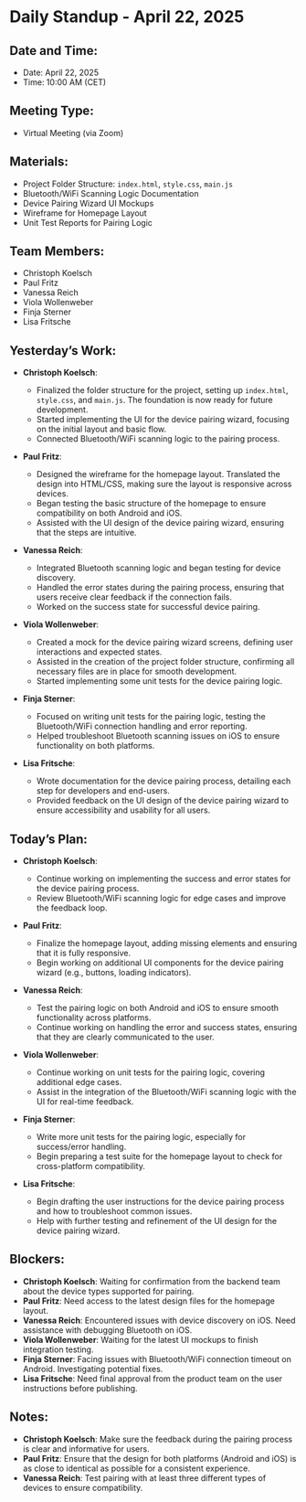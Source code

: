 # Daily Standup - April 22, 2025

## Date and Time:
- Date: April 22, 2025
- Time: 10:00 AM (CET)

## Meeting Type:
- Virtual Meeting (via Zoom)

## Materials:
- Project Folder Structure: `index.html`, `style.css`, `main.js`
- Bluetooth/WiFi Scanning Logic Documentation
- Device Pairing Wizard UI Mockups
- Wireframe for Homepage Layout
- Unit Test Reports for Pairing Logic

## Team Members:
- Christoph Koelsch
- Paul Fritz
- Vanessa Reich
- Viola Wollenweber
- Finja Sterner
- Lisa Fritsche

## Yesterday’s Work:
- **Christoph Koelsch**: 
  - Finalized the folder structure for the project, setting up `index.html`, `style.css`, and `main.js`. The foundation is now ready for future development.
  - Started implementing the UI for the device pairing wizard, focusing on the initial layout and basic flow.  
  - Connected Bluetooth/WiFi scanning logic to the pairing process.

- **Paul Fritz**: 
  - Designed the wireframe for the homepage layout. Translated the design into HTML/CSS, making sure the layout is responsive across devices.
  - Began testing the basic structure of the homepage to ensure compatibility on both Android and iOS.
  - Assisted with the UI design of the device pairing wizard, ensuring that the steps are intuitive.

- **Vanessa Reich**:
  - Integrated Bluetooth scanning logic and began testing for device discovery. 
  - Handled the error states during the pairing process, ensuring that users receive clear feedback if the connection fails.
  - Worked on the success state for successful device pairing.

- **Viola Wollenweber**:
  - Created a mock for the device pairing wizard screens, defining user interactions and expected states.
  - Assisted in the creation of the project folder structure, confirming all necessary files are in place for smooth development.
  - Started implementing some unit tests for the device pairing logic.

- **Finja Sterner**:
  - Focused on writing unit tests for the pairing logic, testing the Bluetooth/WiFi connection handling and error reporting.
  - Helped troubleshoot Bluetooth scanning issues on iOS to ensure functionality on both platforms.

- **Lisa Fritsche**:
  - Wrote documentation for the device pairing process, detailing each step for developers and end-users.
  - Provided feedback on the UI design of the device pairing wizard to ensure accessibility and usability for all users.

## Today’s Plan:
- **Christoph Koelsch**: 
  - Continue working on implementing the success and error states for the device pairing process.
  - Review Bluetooth/WiFi scanning logic for edge cases and improve the feedback loop.

- **Paul Fritz**:
  - Finalize the homepage layout, adding missing elements and ensuring that it is fully responsive.
  - Begin working on additional UI components for the device pairing wizard (e.g., buttons, loading indicators).

- **Vanessa Reich**:
  - Test the pairing logic on both Android and iOS to ensure smooth functionality across platforms.
  - Continue working on handling the error and success states, ensuring that they are clearly communicated to the user.

- **Viola Wollenweber**:
  - Continue working on unit tests for the pairing logic, covering additional edge cases.
  - Assist in the integration of the Bluetooth/WiFi scanning logic with the UI for real-time feedback.

- **Finja Sterner**:
  - Write more unit tests for the pairing logic, especially for success/error handling.
  - Begin preparing a test suite for the homepage layout to check for cross-platform compatibility.

- **Lisa Fritsche**:
  - Begin drafting the user instructions for the device pairing process and how to troubleshoot common issues.
  - Help with further testing and refinement of the UI design for the device pairing wizard.

## Blockers:
- **Christoph Koelsch**: Waiting for confirmation from the backend team about the device types supported for pairing.
- **Paul Fritz**: Need access to the latest design files for the homepage layout.
- **Vanessa Reich**: Encountered issues with device discovery on iOS. Need assistance with debugging Bluetooth on iOS.
- **Viola Wollenweber**: Waiting for the latest UI mockups to finish integration testing.
- **Finja Sterner**: Facing issues with Bluetooth/WiFi connection timeout on Android. Investigating potential fixes.
- **Lisa Fritsche**: Need final approval from the product team on the user instructions before publishing.

## Notes:
- **Christoph Koelsch**: Make sure the feedback during the pairing process is clear and informative for users.
- **Paul Fritz**: Ensure that the design for both platforms (Android and iOS) is as close to identical as possible for a consistent experience.
- **Vanessa Reich**: Test pairing with at least three different types of devices to ensure compatibility.